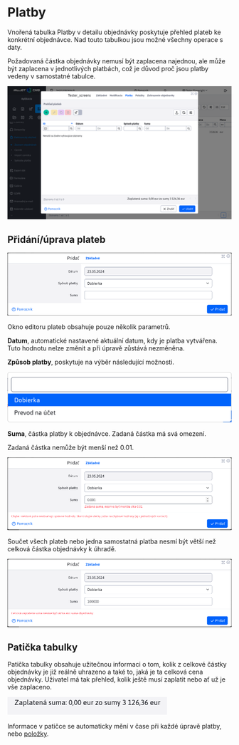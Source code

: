 # Platby

Vnořená tabulka Platby v detailu objednávky poskytuje přehled plateb ke konkrétní objednávce. Nad touto tabulkou jsou možné všechny operace s daty.

Požadovaná částka objednávky nemusí být zaplacena najednou, ale může být zaplacena v jednotlivých platbách, což je důvod proč jsou platby vedeny v samostatné tabulce.

![](editor_payments.png)

## Přidání/úprava plateb

![](editor_payments_editor.png)

Okno editoru plateb obsahuje pouze několik parametrů.

**Datum**, automatické nastavené aktuální datum, kdy je platba vytvářena. Tuto hodnotu nelze změnit a při úpravě zůstává nezměněna.

**Způsob platby**, poskytuje na výběr následující možnosti.

![](editor_payments_editor_paymentMethods.png)

**Suma**, částka platby k objednávce. Zadaná částka má svá omezení.

Zadaná částka nemůže být menší než 0.01.

![](editor_payments_editor_minPayment.png)

Součet všech plateb nebo jedna samostatná platba nesmí být větší než celková částka objednávky k úhradě.

![](editor_payments_editor_maxPayment.png)

## Patička tabulky

Patička tabulky obsahuje užitečnou informaci o tom, kolik z celkové částky objednávky je již reálně uhrazeno a také to, jaká je ta celková cena objednávky. Uživatel má tak přehled, kolik ještě musí zaplatit nebo ať už je vše zaplaceno.

![](editor_payments_footer_a.png)

Informace v patičce se automaticky mění v čase při každé úpravě platby, nebo [položky](./items.md#patička-tabulky).
